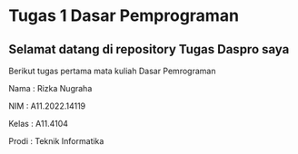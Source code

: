 # Tugas 1 Dasar Pemprograman 

## Selamat datang di repository Tugas Daspro saya 

Berikut tugas pertama mata kuliah Dasar Pemrograman 

Nama : Rizka Nugraha

NIM : A11.2022.14119

Kelas : A11.4104

Prodi : Teknik Informatika
